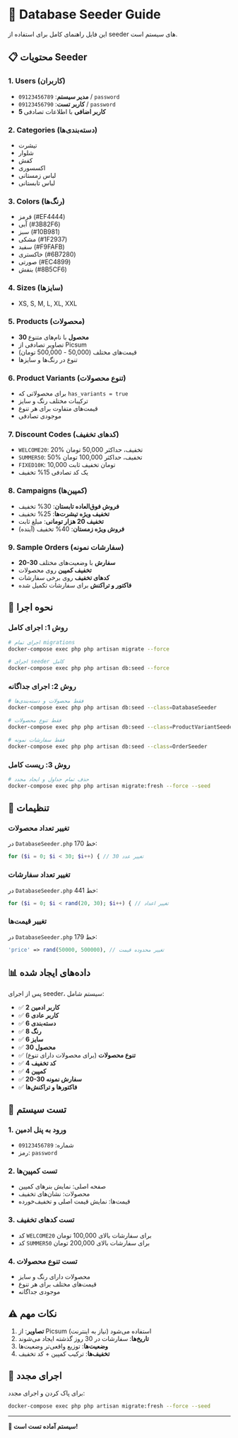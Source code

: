 # 🌱 Database Seeder Guide

این فایل راهنمای کامل برای استفاده از seeder های سیستم است.

## 📋 محتویات Seeder

### 1. **Users (کاربران)**

-   **مدیر سیستم**: `09123456789` / `password`
-   **کاربر تست**: `09123456790` / `password`
-   **5 کاربر اضافی** با اطلاعات تصادفی

### 2. **Categories (دسته‌بندی‌ها)**

-   تیشرت
-   شلوار
-   کفش
-   اکسسوری
-   لباس زمستانی
-   لباس تابستانی

### 3. **Colors (رنگ‌ها)**

-   قرمز (#EF4444)
-   آبی (#3B82F6)
-   سبز (#10B981)
-   مشکی (#1F2937)
-   سفید (#F9FAFB)
-   خاکستری (#6B7280)
-   صورتی (#EC4899)
-   بنفش (#8B5CF6)

### 4. **Sizes (سایزها)**

-   XS, S, M, L, XL, XXL

### 5. **Products (محصولات)**

-   **30 محصول** با نام‌های متنوع
-   تصاویر تصادفی از Picsum
-   قیمت‌های مختلف (50,000 - 500,000 تومان)
-   تنوع در رنگ‌ها و سایزها

### 6. **Product Variants (تنوع محصولات)**

-   برای محصولاتی که `has_variants = true`
-   ترکیبات مختلف رنگ و سایز
-   قیمت‌های متفاوت برای هر تنوع
-   موجودی تصادفی

### 7. **Discount Codes (کدهای تخفیف)**

-   `WELCOME20`: 20% تخفیف، حداکثر 50,000 تومان
-   `SUMMER50`: 50% تخفیف، حداکثر 100,000 تومان
-   `FIXED10K`: 10,000 تومان تخفیف ثابت
-   یک کد تصادفی 15% تخفیف

### 8. **Campaigns (کمپین‌ها)**

-   **فروش فوق‌العاده تابستان**: 30% تخفیف
-   **تخفیف ویژه تیشرت‌ها**: 25% تخفیف
-   **تخفیف 20 هزار تومانی**: مبلغ ثابت
-   **فروش ویژه زمستان**: 40% تخفیف (آینده)

### 9. **Sample Orders (سفارشات نمونه)**

-   **20-30 سفارش** با وضعیت‌های مختلف
-   **تخفیف کمپین** روی محصولات
-   **کدهای تخفیف** روی برخی سفارشات
-   **فاکتور و تراکنش** برای سفارشات تکمیل شده

## 🚀 نحوه اجرا

### روش 1: اجرای کامل

```bash
# اجرای تمام migrations
docker-compose exec php php artisan migrate --force

# اجرای seeder کامل
docker-compose exec php php artisan db:seed --force
```

### روش 2: اجرای جداگانه

```bash
# فقط محصولات و دسته‌بندی‌ها
docker-compose exec php php artisan db:seed --class=DatabaseSeeder

# فقط تنوع محصولات
docker-compose exec php php artisan db:seed --class=ProductVariantSeeder

# فقط سفارشات نمونه
docker-compose exec php php artisan db:seed --class=OrderSeeder
```

### روش 3: ریست کامل

```bash
# حذف تمام جداول و ایجاد مجدد
docker-compose exec php php artisan migrate:fresh --force --seed
```

## 🔧 تنظیمات

### تغییر تعداد محصولات

در `DatabaseSeeder.php` خط 170:

```php
for ($i = 0; $i < 30; $i++) { // تغییر عدد 30
```

### تغییر تعداد سفارشات

در `DatabaseSeeder.php` خط 441:

```php
for ($i = 0; $i < rand(20, 30); $i++) { // تغییر اعداد
```

### تغییر قیمت‌ها

در `DatabaseSeeder.php` خط 179:

```php
'price' => rand(50000, 500000), // تغییر محدوده قیمت
```

## 📊 داده‌های ایجاد شده

پس از اجرای seeder، سیستم شامل:

-   ✅ **2 کاربر ادمین**
-   ✅ **6 کاربر عادی**
-   ✅ **6 دسته‌بندی**
-   ✅ **8 رنگ**
-   ✅ **6 سایز**
-   ✅ **30 محصول**
-   ✅ **تنوع محصولات** (برای محصولات دارای تنوع)
-   ✅ **4 کد تخفیف**
-   ✅ **4 کمپین**
-   ✅ **20-30 سفارش نمونه**
-   ✅ **فاکتورها و تراکنش‌ها**

## 🎯 تست سیستم

### 1. **ورود به پنل ادمین**

-   شماره: `09123456789`
-   رمز: `password`

### 2. **تست کمپین‌ها**

-   صفحه اصلی: نمایش بنرهای کمپین
-   محصولات: نشان‌های تخفیف
-   قیمت‌ها: نمایش قیمت اصلی و تخفیف‌خورده

### 3. **تست کدهای تخفیف**

-   کد `WELCOME20` برای سفارشات بالای 100,000 تومان
-   کد `SUMMER50` برای سفارشات بالای 200,000 تومان

### 4. **تست تنوع محصولات**

-   محصولات دارای رنگ و سایز
-   قیمت‌های مختلف برای هر تنوع
-   موجودی جداگانه

## ⚠️ نکات مهم

1. **تصاویر**: از Picsum استفاده می‌شود (نیاز به اینترنت)
2. **تاریخ‌ها**: سفارشات در 30 روز گذشته ایجاد می‌شوند
3. **وضعیت‌ها**: توزیع واقعی‌تر وضعیت‌ها
4. **تخفیف‌ها**: ترکیب کمپین + کد تخفیف

## 🔄 اجرای مجدد

برای پاک کردن و اجرای مجدد:

```bash
docker-compose exec php php artisan migrate:fresh --force --seed
```

---

**🎉 سیستم آماده تست است!**
